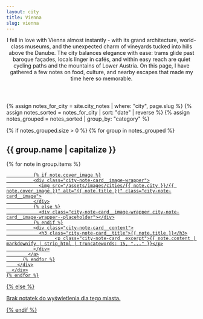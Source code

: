 ```yaml
---
layout: city
title: Vienna
slug: vienna
---
```

<header class="city-page__header">
  <p>
I fell in love with Vienna almost instantly - with its grand architecture, world-class museums, and the unexpected charm of vineyards tucked into hills above the Danube. The city balances elegance with ease: trams glide past baroque façades, locals linger in cafés, and within easy reach are quiet cycling paths and the mountains of Lower Austria. On this page, I have gathered a few notes on food, culture, and nearby escapes that made my time here so memorable.
  </p>
</header>

<section>
  {% assign notes_for_city = site.city_notes | where: "city", page.slug %}
  {% assign notes_sorted = notes_for_city | sort: "date" | reverse %}
  {% assign notes_grouped = notes_sorted | group_by: "category" %}

  {% if notes_grouped.size > 0 %}
    {% for group in notes_grouped %}
      <div class="category-section">
        <h2 class="category-section__title">{{ group.name | capitalize }}</h2>
        <div class="city-note-grid">
          {% for note in group.items %}
            <a href="{{ note.url | relative_url }}" class="city-note-card {% unless note.cover_image %}no-image{% endunless %}">

              {% if note.cover_image %}
              <div class="city-note-card__image-wrapper">
                <img src="/assets/images/cities/{{ note.city }}/{{ note.cover_image }}" alt="{{ note.title }}" class="city-note-card__image">
              </div>
              {% else %}
                <div class="city-note-card__image-wrapper city-note-card__image-wrapper--placeholder"></div>
              {% endif %}
              <div class="city-note-card__content">
                <h3 class="city-note-card__title">{{ note.title }}</h3>
                      <p class="city-note-card__excerpt">{{ note.content | markdownify | strip_html | truncatewords: 15, "..." }}</p>
              </div>
            </a>
          {% endfor %}
        </div>
      </div>
    {% endfor %}
  {% else %}
    <p>Brak notatek do wyświetlenia dla tego miasta.</p>
  {% endif %}
</section>
